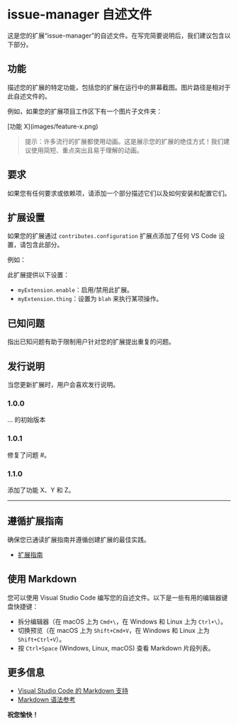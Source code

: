 # issue-manager 自述文件

这是您的扩展“issue-manager”的自述文件。在写完简要说明后，我们建议包含以下部分。

## 功能

描述您的扩展的特定功能，包括您的扩展在运行中的屏幕截图。图片路径是相对于此自述文件的。

例如，如果您的扩展项目工作区下有一个图片子文件夹：

\[功能 X](images/feature-x.png)

> 提示：许多流行的扩展都使用动画。这是展示您的扩展的绝佳方式！我们建议使用简短、重点突出且易于理解的动画。

## 要求

如果您有任何要求或依赖项，请添加一个部分描述它们以及如何安装和配置它们。

## 扩展设置

如果您的扩展通过 `contributes.configuration` 扩展点添加了任何 VS Code 设置，请包含此部分。

例如：

此扩展提供以下设置：

* `myExtension.enable`：启用/禁用此扩展。
* `myExtension.thing`：设置为 `blah` 来执行某项操作。

## 已知问题

指出已知问题有助于限制用户针对您的扩展提出重复的问题。

## 发行说明

当您更新扩展时，用户会喜欢发行说明。

### 1.0.0

... 的初始版本

### 1.0.1

修复了问题 #。

### 1.1.0

添加了功能 X、Y 和 Z。

---

## 遵循扩展指南

确保您已通读扩展指南并遵循创建扩展的最佳实践。

* [扩展指南](https://code.visualstudio.com/api/references/extension-guidelines)

## 使用 Markdown

您可以使用 Visual Studio Code 编写您的自述文件。以下是一些有用的编辑器键盘快捷键：

* 拆分编辑器（在 macOS 上为 `Cmd+\`，在 Windows 和 Linux 上为 `Ctrl+\`）。
* 切换预览（在 macOS 上为 `Shift+Cmd+V`，在 Windows 和 Linux 上为 `Shift+Ctrl+V`）。
* 按 `Ctrl+Space` (Windows, Linux, macOS) 查看 Markdown 片段列表。

## 更多信息

* [Visual Studio Code 的 Markdown 支持](http://code.visualstudio.com/docs/languages/markdown)
* [Markdown 语法参考](https://help.github.com/articles/markdown-basics/)

**祝您愉快！**
